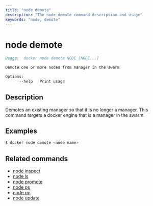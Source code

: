 ```yaml
---
title: "node demote"
description: "The node demote command description and usage"
keywords: "node, demote"
---
```


<!-- This file is maintained within the docker/docker Github
     repository at https://github.com/alcideio/moby/. Make all
     pull requests against that repo. If you see this file in
     another repository, consider it read-only there, as it will
     periodically be overwritten by the definitive file. Pull
     requests which include edits to this file in other repositories
     will be rejected.
-->

# node demote

```markdown
Usage:  docker node demote NODE [NODE...]

Demote one or more nodes from manager in the swarm

Options:
      --help   Print usage

```

## Description

Demotes an existing manager so that it is no longer a manager. This command
targets a docker engine that is a manager in the swarm.


## Examples

```bash
$ docker node demote <node name>
```

## Related commands

* [node inspect](node_inspect.md)
* [node ls](node_ls.md)
* [node promote](node_promote.md)
* [node ps](node_ps.md)
* [node rm](node_rm.md)
* [node update](node_update.md)
